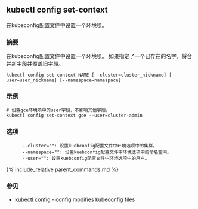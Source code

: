 ---
---

## kubectl config set-context

在kubeconfig配置文件中设置一个环境项。

### 摘要


在kubeconfig配置文件中设置一个环境项。
如果指定了一个已存在的名字，将合并新字段并覆盖旧字段。

```
kubectl config set-context NAME [--cluster=cluster_nickname] [--user=user_nickname] [--namespace=namespace]
```

### 示例

```
# 设置gce环境项中的user字段，不影响其他字段。
kubectl config set-context gce --user=cluster-admin
```

### 选项

```
      --cluster="": 设置kuebconfig配置文件中环境选项中的集群。
      --namespace="": 设置kuebconfig配置文件中环境选项中的命名空间。
      --user="": 设置kuebconfig配置文件中环境选项中的用户。
```

{% include_relative parent_commands.md %}

### 参见

* [kubectl config](/docs/user-guide/kubectl/kubectl_config/)	 - config modifies kubeconfig files
